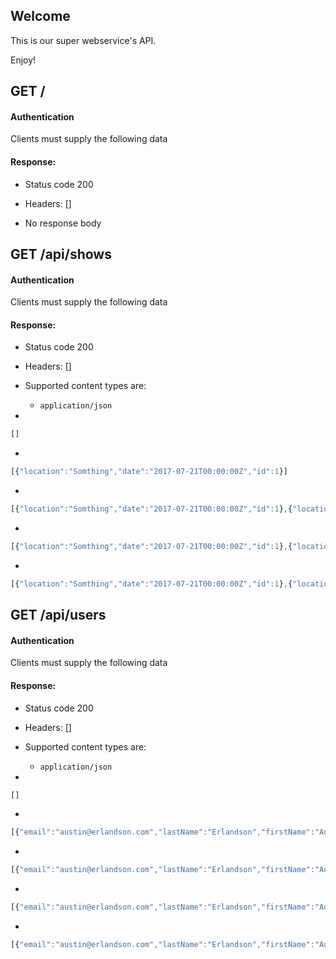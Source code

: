 ## Welcome

This is our super webservice's API.

Enjoy!

## GET /

#### Authentication



Clients must supply the following data


#### Response:

- Status code 200
- Headers: []

- No response body

## GET /api/shows

#### Authentication



Clients must supply the following data


#### Response:

- Status code 200
- Headers: []

- Supported content types are:

    - `application/json`

- 

```javascript
[]
```

- 

```javascript
[{"location":"Somthing","date":"2017-07-21T00:00:00Z","id":1}]
```

- 

```javascript
[{"location":"Somthing","date":"2017-07-21T00:00:00Z","id":1},{"location":"Somthing","date":"2017-07-21T00:00:00Z","id":1}]
```

- 

```javascript
[{"location":"Somthing","date":"2017-07-21T00:00:00Z","id":1},{"location":"Somthing","date":"2017-07-21T00:00:00Z","id":1},{"location":"Somthing","date":"2017-07-21T00:00:00Z","id":1}]
```

- 

```javascript
[{"location":"Somthing","date":"2017-07-21T00:00:00Z","id":1},{"location":"Somthing","date":"2017-07-21T00:00:00Z","id":1},{"location":"Somthing","date":"2017-07-21T00:00:00Z","id":1},{"location":"Somthing","date":"2017-07-21T00:00:00Z","id":1}]
```

## GET /api/users

#### Authentication



Clients must supply the following data


#### Response:

- Status code 200
- Headers: []

- Supported content types are:

    - `application/json`

- 

```javascript
[]
```

- 

```javascript
[{"email":"austin@erlandson.com","lastName":"Erlandson","firstName":"Austin","id":1}]
```

- 

```javascript
[{"email":"austin@erlandson.com","lastName":"Erlandson","firstName":"Austin","id":1},{"email":"austin@erlandson.com","lastName":"Erlandson","firstName":"Austin","id":1}]
```

- 

```javascript
[{"email":"austin@erlandson.com","lastName":"Erlandson","firstName":"Austin","id":1},{"email":"austin@erlandson.com","lastName":"Erlandson","firstName":"Austin","id":1},{"email":"austin@erlandson.com","lastName":"Erlandson","firstName":"Austin","id":1}]
```

- 

```javascript
[{"email":"austin@erlandson.com","lastName":"Erlandson","firstName":"Austin","id":1},{"email":"austin@erlandson.com","lastName":"Erlandson","firstName":"Austin","id":1},{"email":"austin@erlandson.com","lastName":"Erlandson","firstName":"Austin","id":1},{"email":"austin@erlandson.com","lastName":"Erlandson","firstName":"Austin","id":1}]
```

